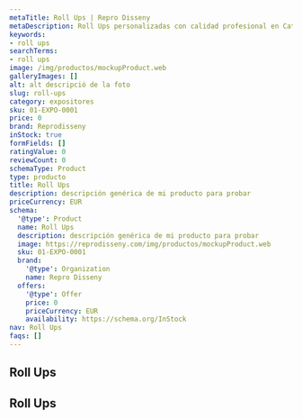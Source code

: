 ```yaml
---
metaTitle: Roll Ups | Repro Disseny
metaDescription: Roll Ups personalizadas con calidad profesional en Cataluña.
keywords:
- roll ups
searchTerms:
- roll ups
image: /img/productos/mockupProduct.web
galleryImages: []
alt: alt descripció de la foto
slug: roll-ups
category: expositores
sku: 01-EXPO-0001
price: 0
brand: Reprodisseny
inStock: true
formFields: []
ratingValue: 0
reviewCount: 0
schemaType: Product
type: producto
title: Roll Ups
description: descripción genérica de mi producto para probar
priceCurrency: EUR
schema:
  '@type': Product
  name: Roll Ups
  description: descripción genérica de mi producto para probar
  image: https://reprodisseny.com/img/productos/mockupProduct.web
  sku: 01-EXPO-0001
  brand:
    '@type': Organization
    name: Repro Disseny
  offers:
    '@type': Offer
    price: 0
    priceCurrency: EUR
    availability: https://schema.org/InStock
nav: Roll Ups
faqs: []
---
```


## Roll Ups

## Roll Ups
